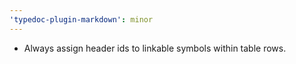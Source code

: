 ```yaml
---
'typedoc-plugin-markdown': minor
---
```


- Always assign header ids to linkable symbols within table rows.
